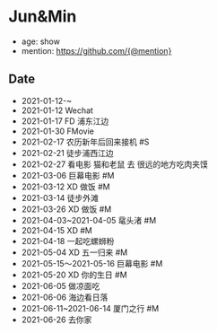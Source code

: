 # Jun&Min 

- age: show
- mention: https://github.com/{@mention}

## Date
- 2021-01-12-~
- 2021-01-12 Wechat
- 2021-01-17 FD 浦东江边
- 2021-01-30 FMovie
- 2021-02-17 农历新年后回来接机 #S
- 2021-02-21 徒步浦西江边
- 2021-02-27 看电影 猫和老鼠 去 很远的地方吃肉夹馍
- 2021-03-06 巨幕电影 #M
- 2021-03-12 XD 做饭 #M
- 2021-03-14 徒步外滩 
- 2021-03-26 XD 做饭 #M
- 2021-04-03~2021-04-05 鼋头渚 #M
- 2021-04-15 XD  #M
- 2021-04-18 一起吃螺蛳粉
- 2021-05-04 XD 五一归来 #M
- 2021-05-15～2021-05-16 巨幕电影 #M
- 2021-05-20 XD 你的生日 #M
- 2021-06-05 做凉面吃
- 2021-06-06 海边看日落
- 2021-06-11~2021-06-14 厦门之行 #M
- 2021-06-26 去你家
